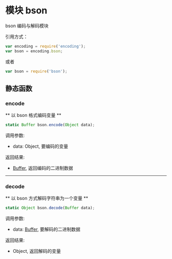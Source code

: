 # 模块 bson
bson 编码与解码模块

引用方式：
```JavaScript
var encoding = require('encoding');
var bson = encoding.bson;
```
或者
```JavaScript
var bson = require('bson');
```

## 静态函数
        
### encode
** 以 bson 格式编码变量 **
```JavaScript
static Buffer bson.encode(Object data);
```

调用参数:
* data: Object, 要编码的变量

返回结果:
* [Buffer](../../object/ifs/Buffer.md), 返回编码的二进制数据

--------------------------
### decode
** 以 bson 方式解码字符串为一个变量 **
```JavaScript
static Object bson.decode(Buffer data);
```

调用参数:
* data: [Buffer](../../object/ifs/Buffer.md), 要解码的二进制数据

返回结果:
* Object, 返回解码的变量

